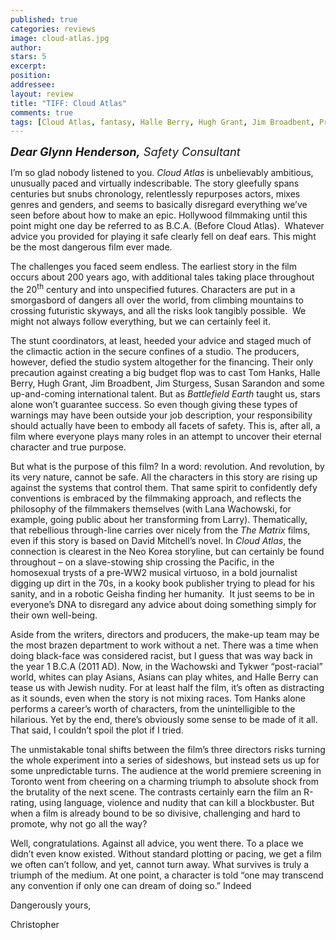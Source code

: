 ```yaml
---
published: true
categories: reviews
image: cloud-atlas.jpg
author: 
stars: 5
excerpt: 
position: 
addressee: 
layout: review
title: "TIFF: Cloud Atlas"
comments: true
tags: [Cloud Atlas, fantasy, Halle Berry, Hugh Grant, Jim Broadbent, Premiere, Reviews, sci-fi, Susan Sarandon, TIFF, Tom Hanks, Uncategorized, Wachowskis]
---
```

<p><em><span style="font-size:130%;"><strong>Dear Glynn Henderson,</strong> Safety Consultant</span></em></p>
<p>I&rsquo;m so glad nobody listened to you. <em>Cloud Atlas </em>is unbelievably ambitious, unusually paced and virtually indescribable. The story gleefully spans centuries but snubs chronology, relentlessly repurposes actors, mixes genres and genders, and seems to basically disregard everything we&rsquo;ve seen before about how to make an epic. Hollywood filmmaking until this point might one day be referred to as B.C.A. (Before Cloud Atlas). &nbsp;Whatever advice you provided for playing it safe clearly fell on deaf ears. This might be the most dangerous film ever made.</p>
<p>The challenges you faced seem endless. The earliest story in the film occurs about 200 years ago, with additional tales taking place throughout the 20<sup>th</sup> century and into unspecified futures. Characters are put in a smorgasbord of dangers all over the world, from climbing mountains to crossing futuristic skyways, and all the risks look tangibly possible.&nbsp; We might not always follow everything, but we can certainly feel it.</p>
<p>The stunt coordinators, at least, heeded your advice and staged much of the climactic action in the secure confines of a studio. The producers, however, defied the studio system altogether for the financing. Their only precaution against creating a big budget flop was to cast Tom Hanks, Halle Berry, Hugh Grant, Jim Broadbent, Jim Sturgess, Susan Sarandon and some up-and-coming international talent. But as <em>Battlefield Earth</em> taught us, stars alone won&rsquo;t guarantee success. So even though giving these types of warnings may have been outside your job description, your responsibility should actually have been to embody all facets of safety. This is, after all, a film where everyone plays many roles in an attempt to uncover their eternal character and true purpose.</p>
<p>But what is the purpose of this film? In a word: revolution. And revolution, by its very nature, cannot be safe. All the characters in this story are rising up against the systems that control them. That same spirit to confidently defy conventions is embraced by the filmmaking approach, and reflects the philosophy of the filmmakers themselves (with Lana Wachowski, for example, going public about her transforming from Larry). Thematically, that rebellious through-line carries over nicely from the <em>The Matrix </em>films, even if this story is based on David Mitchell&rsquo;s novel. In <em>Cloud Atlas</em>, the connection is clearest in the Neo Korea storyline, but can certainly be found throughout &ndash; on a slave-stowing ship crossing the Pacific, in the homosexual trysts of a pre-WW2 musical virtuoso, in a bold journalist digging up dirt in the 70s, in a kooky book publisher trying to plead for his sanity, and in a robotic Geisha finding her humanity.&nbsp; It just seems to be in everyone&rsquo;s DNA to disregard any advice about doing something simply for their own well-being.</p>
<p>Aside from the writers, directors and producers, the make-up team may be the most brazen department to work without a net. There was a time when doing black-face was considered racist, but I guess that was way back in the year 1 B.C.A (2011 AD). Now, in the Wachowski and Tykwer &ldquo;post-racial&rdquo; world, whites can play Asians, Asians can play whites, and Halle Berry can tease us with Jewish nudity. For at least half the film, it&rsquo;s often as distracting as it sounds, even when the story is not mixing races. Tom Hanks alone performs a career&rsquo;s worth of characters, from the unintelligible to the hilarious. Yet by the end, there&rsquo;s obviously some sense to be made of it all. That said, I couldn&rsquo;t spoil the plot if I tried.</p>
<p>The unmistakable tonal shifts between the film&rsquo;s three directors risks turning the whole experiment into a series of sideshows, but instead sets us up for some unpredictable turns. The audience at the world premiere screening in Toronto went from cheering on a charming triumph to absolute shock from the brutality of the next scene. The contrasts certainly earn the film an R-rating, using language, violence and nudity that can kill a blockbuster. But when a film is already bound to be so divisive, challenging and hard to promote, why not go all the way?</p>
<p>Well, congratulations. Against all advice, you went there. To a place we didn&rsquo;t even know existed. Without standard plotting or pacing, we get a film we often can&rsquo;t follow, and yet, cannot turn away. What survives is truly a triumph of the medium. At one point, a character is told &ldquo;one may transcend any convention if only one can dream of doing so.&rdquo; Indeed</p>
<p>Dangerously yours,</p>
<p>Christopher</p>
